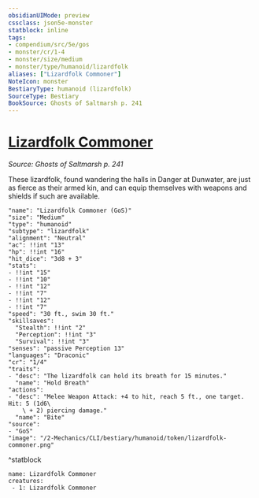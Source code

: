 ```yaml
---
obsidianUIMode: preview
cssclass: json5e-monster
statblock: inline
tags:
- compendium/src/5e/gos
- monster/cr/1-4
- monster/size/medium
- monster/type/humanoid/lizardfolk
aliases: ["Lizardfolk Commoner"]
NoteIcon: monster
BestiaryType: humanoid (lizardfolk)
SourceType: Bestiary
BookSource: Ghosts of Saltmarsh p. 241
---
```

# [Lizardfolk Commoner](2-Mechanics/CLI/bestiary/humanoid/lizardfolk-commoner-gos.md)
*Source: Ghosts of Saltmarsh p. 241*  

These lizardfolk, found wandering the halls in Danger at Dunwater, are just as fierce as their armed kin, and can equip themselves with weapons and shields if such are available.

```statblock
"name": "Lizardfolk Commoner (GoS)"
"size": "Medium"
"type": "humanoid"
"subtype": "lizardfolk"
"alignment": "Neutral"
"ac": !!int "13"
"hp": !!int "16"
"hit_dice": "3d8 + 3"
"stats":
- !!int "15"
- !!int "10"
- !!int "12"
- !!int "7"
- !!int "12"
- !!int "7"
"speed": "30 ft., swim 30 ft."
"skillsaves":
  "Stealth": !!int "2"
  "Perception": !!int "3"
  "Survival": !!int "3"
"senses": "passive Perception 13"
"languages": "Draconic"
"cr": "1/4"
"traits":
- "desc": "The lizardfolk can hold its breath for 15 minutes."
  "name": "Hold Breath"
"actions":
- "desc": "Melee Weapon Attack: +4 to hit, reach 5 ft., one target. Hit: 5 (1d6\
    \ + 2) piercing damage."
  "name": "Bite"
"source":
- "GoS"
"image": "/2-Mechanics/CLI/bestiary/humanoid/token/lizardfolk-commoner.png"
```
^statblock

```encounter-table
name: Lizardfolk Commoner
creatures:
 - 1: Lizardfolk Commoner
```
